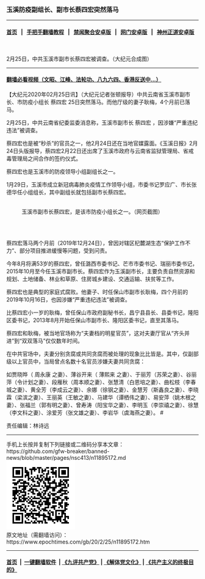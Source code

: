 ### 玉溪防疫副组长、副市长蔡四宏突然落马
------------------------

#### [首页](https://github.com/gfw-breaker/banned-news/blob/master/README.md) &nbsp;&nbsp;|&nbsp;&nbsp; [手把手翻墙教程](https://github.com/gfw-breaker/guides/wiki) &nbsp;&nbsp;|&nbsp;&nbsp; [禁闻聚合安卓版](https://github.com/gfw-breaker/bn-android) &nbsp;&nbsp;|&nbsp;&nbsp; [网门安卓版](https://github.com/oGate2/oGate) &nbsp;&nbsp;|&nbsp;&nbsp; [神州正道安卓版](https://github.com/SzzdOgate/update) 



<div><img alt="" class="aligncenter wp-post-image" src="https://i.epochtimes.com/assets/uploads/2020/02/cai-sihong-600x400.jpg"/>
<div class="red16 caption">
 <p>
  2月25日，中共玉溪市副市长蔡四宏被调查。（大纪元合成图）
 </p>
</div>
</div><hr/>

#### [翻墙必看视频（文昭、江峰、法轮功、八九六四、香港反送中...）](https://github.com/gfw-breaker/banned-news/blob/master/pages/link3.md)

<div><p>
 【大纪元2020年02月25日讯】（大纪元记者张顿报导）中共云南省玉溪市副市长、市防疫小组长
 <ok href="https://www.epochtimes.com/gb/tag/%E8%94%A1%E5%9B%9B%E5%AE%8F.html">
  蔡四宏
 </ok>
 25日突然落马。而他厅级的妻子耿梅，4个月前已落马。
</p>
<p>
 2月25日，中共云南省纪委监委消息称，玉溪市副市长
 <ok href="https://www.epochtimes.com/gb/tag/%E8%94%A1%E5%9B%9B%E5%AE%8F.html">
  蔡四宏
 </ok>
 ，因涉嫌“严重违纪违法”被调查。
</p>
<p>
 蔡四宏也是被“秒杀”的官员之一，他2月24日还在当地官媒露面。《玉溪日报》2月24日头版报导，蔡四宏2月22日还出席了玉溪市政府与云南省监狱管理局、省戒毒管理局之间合作的签约仪式。
</p>
<p>
 蔡四宏也是玉溪市的防疫领导小组副组长之一。
</p>
<p>
 1月29日，玉溪市成立新冠病毒肺炎疫情工作领导小组，市委书记罗应广、市长张德华任小组组长，其中副组长就包括副市长蔡四宏。
</p>
<figure class="wp-caption aligncenter" id="attachment_11895195" style="width: 453px">
 <ok href="http://i.epochtimes.com/assets/uploads/2020/02/cai-sihong-fu-zu-zhang.jpg">
  <img alt="" class="size-full wp-image-11895195" src="http://i.epochtimes.com/assets/uploads/2020/02/cai-sihong-fu-zu-zhang.jpg"/>
 </ok>
 <br/><figcaption class="wp-caption-text">
  玉溪市副市长蔡四宏，是该市防疫小组长之一。（网页截图）
 </figcaption><br/>
</figure><br/>
<p>
 蔡四宏落马两个月前（2019年12月24日），曾因对辖区杞麓湖生态“保护工作不力”、部分项目推进缓慢等问题，受到问责。
</p>
<p>
 今年8月将满53岁的蔡四宏，曾任潞西市委书记、芒市市委书记、瑞丽市委书记，2015年10月至今任玉溪市副市长。蔡四宏作为玉溪副市长，主要负责自然资源和规划、土地储备、林业和草原、住房城乡建设、交通运输、扶贫等工作。
</p>
<p>
 蔡四宏也是典型的家庭式腐败。他妻子、时任保山市副市长耿梅，四个月前的2019年10月16日，也因涉嫌“严重违纪违法”被调查。
</p>
<p>
 比蔡四宏小一岁的耿梅，曾任保山市政府副秘书长，昌宁县县长、县委书记，隆阳区委书记，2013年8月开始任保山市副市长、隆阳区委书记，直至其落马。
</p>
<p>
 蔡四宏和耿梅，被当地官场称为“夫妻档的明星官员”，这对夫妻厅官从“齐头并进”到“双双落马”仅仅数年时间。
</p>
<p>
 在中共官场中，夫妻分别贪腐或共同贪腐而被处理的现象比比皆是。其中，仅副部级以上官员中，当局曾点名数十名官员涉嫌夫妻共同贪腐：
</p>
<p>
 如贾晓晔（
 <ok href="https://www.epochtimes.com/gb/tag/%E5%91%A8%E6%B0%B8%E5%BA%B7.html">
  周永康
 </ok>
 之妻）、薄谷开来（
 <ok href="https://www.epochtimes.com/gb/tag/%E8%96%84%E7%86%99%E6%9D%A5.html">
  薄熙来
 </ok>
 之妻）、于丽芳（苏荣之妻）、谷丽萍（令计划之妻）、段雁秋（周本顺之妻）、张慧清（白恩培之妻）、曲松枝（李春城之妻）、黄全芳（李成云之妻）、余娜（徐钢之妻）、金慧芳（斯鑫良之妻）、李晓霖（梁滨之妻）、王丽英（王敏之妻）、马建华（谭栖伟之妻）、易安萍（姚木根之妻）、张福兰（郭有明之妻）、曾寿涛（阳宝华之妻）、李明玉（李崇禧之妻）、徐慧（李文科之妻）、涂爱芳（张文雄之妻）、李岩华（虞海燕之妻）。 #
</p>
<p>
 责任编辑：林诗远
</p>
</div>
<hr/>
手机上长按并复制下列链接或二维码分享本文章：<br/>
https://github.com/gfw-breaker/banned-news/blob/master/pages/nsc413/n11895172.md <br/>
<a href='https://github.com/gfw-breaker/banned-news/blob/master/pages/nsc413/n11895172.md'><img src='https://github.com/gfw-breaker/banned-news/blob/master/pages/nsc413/n11895172.md.png'/></a> <br/>
原文地址（需翻墙访问）：https://www.epochtimes.com/gb/20/2/25/n11895172.htm


------------------------
#### [首页](https://github.com/gfw-breaker/banned-news/blob/master/README.md) &nbsp;|&nbsp; [一键翻墙软件](https://github.com/gfw-breaker/nogfw/blob/master/README.md) &nbsp;| [《九评共产党》](https://github.com/gfw-breaker/9ping.md/blob/master/README.md#九评之一评共产党是什么) | [《解体党文化》](https://github.com/gfw-breaker/jtdwh.md/blob/master/README.md) | [《共产主义的终极目的》](https://github.com/gfw-breaker/gczydzjmd.md/blob/master/README.md)


<img src='http://gfw-breaker.win/banned-news/pages/nsc413/n11895172.md' width='0px' height='0px'/>
